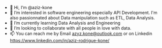 - 👋 Hi, I’m @aziz-kone
- 👀 I’m interested in software engineering especially API Development. I'm also passionnated about Data manipulation such as ETL, Data Analysis.
- 🌱 I’m currently learning Data Analysis and Engineering 
- 💞️ I’m looking to collaborate with all people in love with data.
- 📫 You can reach me by Email azyz.kone@outlook.com or on Linkedin https://www.linkedin.com/in/aziz-rodrigue-kone/


<!---
aziz-kone/aziz-kone is a ✨ special ✨ repository because its `README.md` (this file) appears on your GitHub profile.
You can click the Preview link to take a look at your changes.
--->
